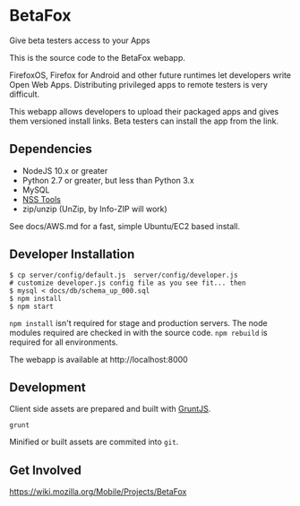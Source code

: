 # BetaFox

Give beta testers access to your Apps

This is the source code to the BetaFox webapp.

FirefoxOS, Firefox for Android and other future runtimes let developers write Open Web Apps.
Distributing privileged apps to remote testers is very difficult.

This webapp allows developers to upload their packaged apps and
gives them versioned install links.
Beta testers can install the app from the link.

## Dependencies

* NodeJS 10.x or greater
* Python 2.7 or greater, but less than Python 3.x
* MySQL
* [NSS Tools](https://developer.mozilla.org/en-US/docs/Mozilla/Projects/NSS/Tools)
* zip/unzip (UnZip, by Info-ZIP will work)

See docs/AWS.md for a fast, simple Ubuntu/EC2 based install.

## Developer Installation

    $ cp server/config/default.js  server/config/developer.js
    # customize developer.js config file as you see fit... then
    $ mysql < docs/db/schema_up_000.sql
    $ npm install
    $ npm start

`npm install` isn't required for stage and production servers.
The node modules required are checked in with the source code.
`npm rebuild` is required for all environments.

The webapp is available at http://localhost:8000

## Development

Client side assets are prepared and built with [GruntJS](http://gruntjs.com/).

    grunt

Minified or built assets are commited into `git`.

## Get Involved

https://wiki.mozilla.org/Mobile/Projects/BetaFox
